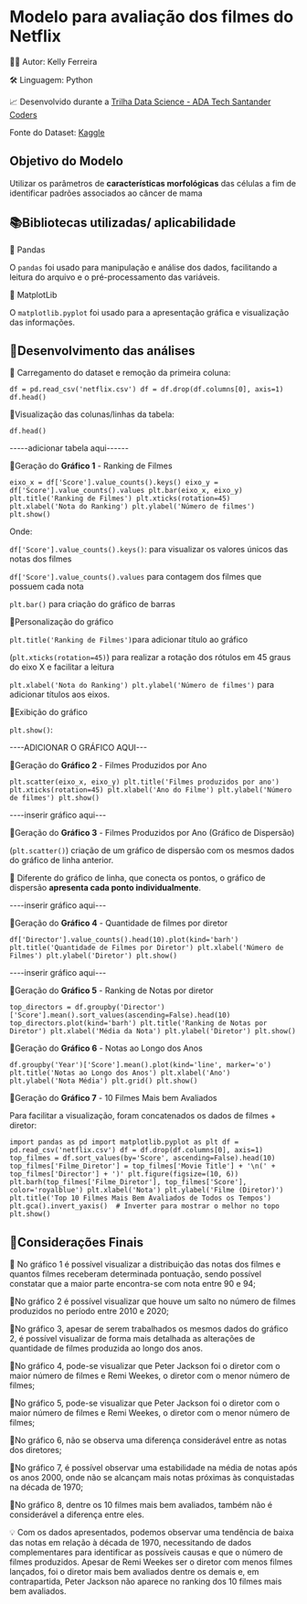 # Modelo para avaliação dos filmes do Netflix

👩‍💻 Autor: Kelly Ferreira

🛠️ Linguagem: Python

📈 Desenvolvido durante a [Trilha Data Science - ADA Tech Santander Coders](https://ada.tech/certificado?code=91beda22-296b-ad92-1553-3580486bc487)

Fonte do Dataset: [Kaggle](https://www.kaggle.com/datasets/heptapod/titanic)

## Objetivo do Modelo

Utilizar os parâmetros de **características morfológicas** das células a fim de identificar padrões associados ao câncer de mama

## 📚Bibliotecas utilizadas/ aplicabilidade

🔹 Pandas

O `pandas` foi usado para manipulação e análise dos dados, facilitando a leitura do arquivo e o pré-processamento das variáveis. 

🔹 MatplotLib

O `matplotlib.pyplot` foi usado para a apresentação gráfica e visualização das informações.

## 🧮Desenvolvimento das análises

🔹 Carregamento do dataset e remoção da primeira coluna:

`df = pd.read_csv('netflix.csv')
df = df.drop(df.columns[0], axis=1)  
df.head()`

🔹Visualização das colunas/linhas da tabela:

`df.head()`

-----adicionar tabela aqui------

🔹Geração do **Gráfico 1** -  Ranking de Filmes

`eixo_x = df['Score'].value_counts().keys()
eixo_y = df['Score'].value_counts().values
plt.bar(eixo_x, eixo_y)
plt.title('Ranking de Filmes')
plt.xticks(rotation=45)
plt.xlabel('Nota do Ranking')
plt.ylabel('Número de filmes')
plt.show()`

Onde:

`df['Score'].value_counts().keys()`: para visualizar os valores únicos das notas dos filmes   

`df['Score'].value_counts().values` para contagem dos filmes que possuem cada nota
        
 `plt.bar()` para criação do gráfico de barras
       
🔹Personalização do gráfico
    
`plt.title('Ranking de Filmes')`para adicionar título ao gráfico
        
 (`plt.xticks(rotation=45)`) para realizar a rotação dos rótulos em 45 graus do eixo X e facilitar a leitura
        
`plt.xlabel('Nota do Ranking')
plt.ylabel('Número de filmes')` para adicionar títulos aos eixos.
        
🔹Exibição do gráfico
    
`plt.show()`: 

----ADICIONAR O GRÁFICO AQUI---

🔹Geração do **Gráfico  2** - Filmes Produzidos por Ano

`plt.scatter(eixo_x, eixo_y)
plt.title('Filmes produzidos por ano')
plt.xticks(rotation=45)
plt.xlabel('Ano do Filme')
plt.ylabel('Número de filmes')
plt.show()`

----inserir gráfico aqui---

🔹Geração do **Gráfico  3** - Filmes Produzidos por Ano (Gráfico de Dispersão)

 (`plt.scatter()`) criação de  um gráfico de dispersão com os mesmos dados do gráfico de linha anterior.
 
 📝 Diferente do gráfico de linha, que conecta os pontos, o gráfico de dispersão **apresenta cada ponto individualmente**.

----inserir gráfico aqui---

🔹Geração do **Gráfico  4** - Quantidade de filmes por diretor

`df['Director'].value_counts().head(10).plot(kind='barh')
plt.title('Quantidade de Filmes por Diretor')
plt.xlabel('Número de Filmes')
plt.ylabel('Diretor')
plt.show()`

----inserir gráfico aqui---

🔹Geração do **Gráfico  5** - Ranking de Notas por diretor

`top_directors = df.groupby('Director')['Score'].mean().sort_values(ascending=False).head(10)
top_directors.plot(kind='barh')
plt.title('Ranking de Notas por Diretor')
plt.xlabel('Média da Nota')
plt.ylabel('Diretor')
plt.show()`

🔹Geração do **Gráfico  6** - Notas ao Longo dos Anos

`df.groupby('Year')['Score'].mean().plot(kind='line', marker='o')
plt.title('Notas ao Longo dos Anos')
plt.xlabel('Ano')
plt.ylabel('Nota Média')
plt.grid()
plt.show()`

🔹Geração do **Gráfico  7** - 10 Filmes Mais bem Avaliados

Para facilitar a visualização, foram concatenados os dados de filmes + diretor:

`import pandas as pd
import matplotlib.pyplot as plt
df = pd.read_csv('netflix.csv')
df = df.drop(df.columns[0], axis=1)
top_filmes = df.sort_values(by='Score', ascending=False).head(10)
top_filmes['Filme_Diretor'] = top_filmes['Movie Title'] + '\n(' + top_filmes['Director'] + ')'
plt.figure(figsize=(10, 6))
plt.barh(top_filmes['Filme_Diretor'], top_filmes['Score'], color='royalblue')
plt.xlabel('Nota')
plt.ylabel('Filme (Diretor)')
plt.title('Top 10 Filmes Mais Bem Avaliados de Todos os Tempos')
plt.gca().invert_yaxis()  # Inverter para mostrar o melhor no topo
plt.show()`


##  📝Considerações Finais

🔹 No gráfico 1  é possível visualizar a distribuição das notas dos filmes e quantos filmes receberam determinada pontuação, sendo possível constatar que a maior parte encontra-se com nota entre 90 e 94;

🔹No gráfico 2 é possível visualizar que houve um salto no número de filmes produzidos no período entre 2010 e 2020;

🔹No gráfico 3, apesar de serem trabalhados os mesmos dados do gráfico 2,  é possível visualizar de forma mais detalhada as alterações de quantidade de filmes produzida ao longo dos anos.

🔹No gráfico 4, pode-se visualizar que Peter Jackson foi o diretor com o maior número de filmes e Remi Weekes, o diretor com o menor número de filmes;

🔹No gráfico 5, pode-se visualizar que Peter Jackson foi o diretor com o maior número de filmes e Remi Weekes, o diretor com o menor número de filmes;

🔹No gráfico 6, não se observa uma diferença considerável entre as notas dos diretores;

🔹No gráfico 7, é possível observar uma estabilidade na média de notas após os anos 2000, onde não se alcançam mais notas próximas às conquistadas na década de 1970;

🔹No gráfico 8, dentre os 10 filmes mais bem avaliados, também não é considerável a diferença entre eles.

💡 Com os dados apresentados, podemos observar uma tendência de baixa das notas em relação à década de 1970, necessitando de dados complementares para identificar as possíveis causas e que o número de filmes produzidos. Apesar de Remi Weekes ser o diretor com menos filmes lançados, foi o diretor mais bem avaliados dentre os demais e, em contrapartida, Peter Jackson não aparece no ranking dos 10 filmes mais bem avaliados.










